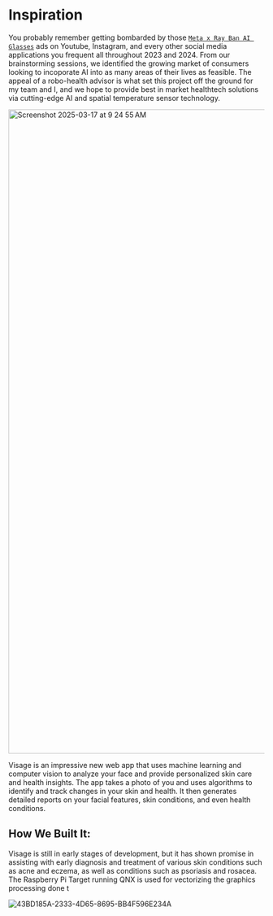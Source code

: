 # Inspiration

You probably remember getting bombarded by those [`Meta x Ray Ban AI Glasses`](https://www.meta.com/ca/ai-glasses/)  ads on Youtube, Instagram, and every other social media applications you frequent all throughout 2023 and 2024. From our brainstorming sessions, we identified the growing market of consumers looking to incoporate AI into as many areas of their lives as feasible. The appeal of a robo-health advisor is what set this project off the ground for my team and I, and we hope to provide best in market healthtech solutions via cutting-edge AI and spatial temperature sensor technology.

<img width="1267" alt="Screenshot 2025-03-17 at 9 24 55 AM" src="https://github.com/user-attachments/assets/54085f75-cf40-4e0a-8cf6-25bc1762925b" />


Visage is an impressive new web app that uses machine learning and computer vision to analyze your face and provide personalized skin care and health insights. The app takes a photo of you and uses algorithms to identify and track changes in your skin and health. It then generates detailed reports on your facial features, skin conditions, and even health conditions.

## How We Built It:

Visage is still in early stages of development, but it has shown promise in assisting with early diagnosis and treatment of various skin conditions such as acne and eczema, as well as conditions such as psoriasis and rosacea. The Raspberry Pi Target running QNX is used for vectorizing the graphics processing done t 

![43BD185A-2333-4D65-8695-BB4F596E234A](https://github.com/user-attachments/assets/fa6a2da9-56c7-4f12-81d8-5fa83fcd1274)



